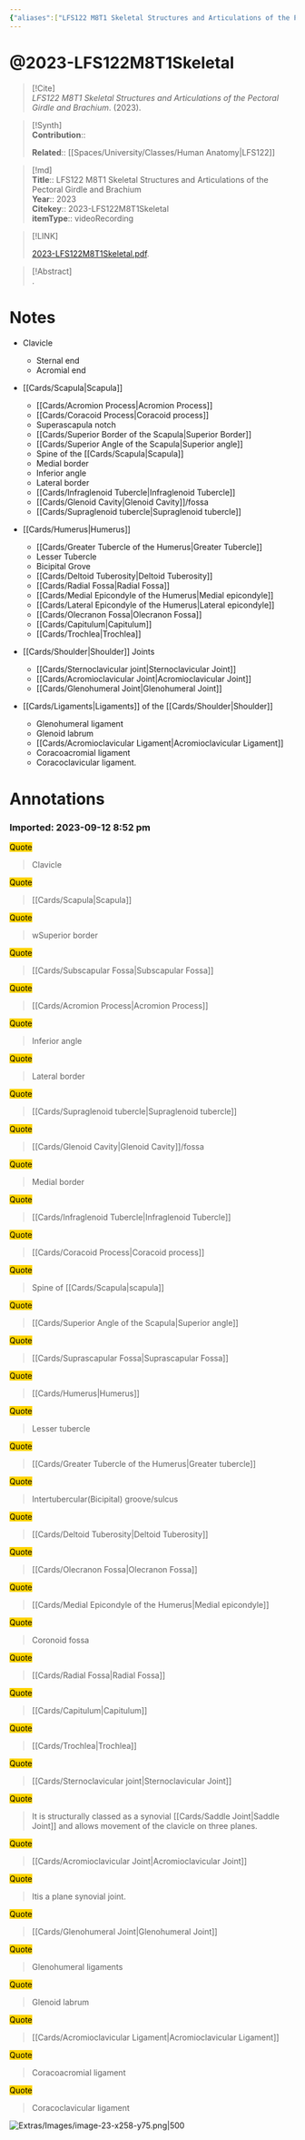 ```yaml
---
{"aliases":["LFS122 M8T1 Skeletal Structures and Articulations of the Pectoral Girdle and Brachium"],"tags":["source/video","Uni/LFS122"],"dg-publish":true,"permalink":"/sources/video/2023-lfs-122-m8-t1-skeletal/","dgPassFrontmatter":true}
---
```


# @2023-LFS122M8T1Skeletal

> [!Cite]  
> _LFS122 M8T1 Skeletal Structures and Articulations of the Pectoral Girdle and Brachium_. (2023).  
  
>[!Synth]  
>**Contribution**::  
>  
>**Related**:: [[Spaces/University/Classes/Human Anatomy\|LFS122]]
>  
  
>[!md]  
> **Title**:: LFS122 M8T1 Skeletal Structures and Articulations of the Pectoral Girdle and Brachium  
> **Year**:: 2023  
> **Citekey**:: 2023-LFS122M8T1Skeletal  
> **itemType**:: videoRecording  
  
> [!LINK]  
>  
> [2023-LFS122M8T1Skeletal.pdf](file:///Users/nathanmaxwell/Zotero/storage/UHNDNPP3/2023-LFS122M8T1Skeletal.pdf).  
  
> [!Abstract]  
>.  
>  
# Notes  
- Clavicle
    
    - Sternal end
    - Acromial end
- [[Cards/Scapula\|Scapula]]
    
    - [[Cards/Acromion Process\|Acromion Process]]
    - [[Cards/Coracoid Process\|Coracoid process]]
    - Superascapula notch
    - [[Cards/Superior Border of the Scapula\|Superior Border]]
    - [[Cards/Superior Angle of the Scapula\|Superior angle]]
    - Spine of the [[Cards/Scapula\|Scapula]]
    - Medial border
    - Inferior angle
    - Lateral border
    - [[Cards/Infraglenoid Tubercle\|Infraglenoid Tubercle]]
    - [[Cards/Glenoid Cavity\|Glenoid Cavity]]/fossa
    - [[Cards/Supraglenoid tubercle\|Supraglenoid tubercle]]
- [[Cards/Humerus\|Humerus]]
    
    - [[Cards/Greater Tubercle of the Humerus\|Greater Tubercle]]
    - Lesser Tubercle
    - Bicipital Grove
    - [[Cards/Deltoid Tuberosity\|Deltoid Tuberosity]]
    - [[Cards/Radial Fossa\|Radial Fossa]]
    - [[Cards/Medial Epicondyle of the Humerus\|Medial epicondyle]]
    - [[Cards/Lateral Epicondyle of the Humerus\|Lateral epicondyle]]
    - [[Cards/Olecranon Fossa\|Olecranon Fossa]]
    - [[Cards/Capitulum\|Capitulum]]
    - [[Cards/Trochlea\|Trochlea]]
- [[Cards/Shoulder\|Shoulder]] Joints
    
    - [[Cards/Sternoclavicular joint\|Sternoclavicular Joint]]
    - [[Cards/Acromioclavicular Joint\|Acromioclavicular Joint]]
    - [[Cards/Glenohumeral Joint\|Glenohumeral Joint]]
- [[Cards/Ligaments\|Ligaments]] of the [[Cards/Shoulder\|Shoulder]]
    
    - Glenohumeral ligament
    - Glenoid labrum
    - [[Cards/Acromioclavicular Ligament\|Acromioclavicular Ligament]]
    - Coracoacromial ligament
    - Coracoclavicular ligament.  
  
  
# Annotations  
  
  

### Imported: 2023-09-12 8:52 pm  
  
  
  
<mark style="background-color: #ffd400">Quote</mark>  
> Clavicle  
  
<mark style="background-color: #ffd400">Quote</mark>  
> [[Cards/Scapula\|Scapula]]  
  
<mark style="background-color: #ffd400">Quote</mark>  
> wSuperior border  
  
<mark style="background-color: #ffd400">Quote</mark>  
> [[Cards/Subscapular Fossa\|Subscapular Fossa]]  
  
<mark style="background-color: #ffd400">Quote</mark>  
> [[Cards/Acromion Process\|Acromion Process]]  
  
<mark style="background-color: #ffd400">Quote</mark>  
> Inferior angle  
  
<mark style="background-color: #ffd400">Quote</mark>  
> Lateral border  
  
<mark style="background-color: #ffd400">Quote</mark>  
> [[Cards/Supraglenoid tubercle\|Supraglenoid tubercle]]  
  
<mark style="background-color: #ffd400">Quote</mark>  
> [[Cards/Glenoid Cavity\|Glenoid Cavity]]/fossa  
  
<mark style="background-color: #ffd400">Quote</mark>  
> Medial border  
  
<mark style="background-color: #ffd400">Quote</mark>  
> [[Cards/Infraglenoid Tubercle\|Infraglenoid Tubercle]]  
  
<mark style="background-color: #ffd400">Quote</mark>  
> [[Cards/Coracoid Process\|Coracoid process]]  
  
<mark style="background-color: #ffd400">Quote</mark>  
> Spine of [[Cards/Scapula\|scapula]]  
  
<mark style="background-color: #ffd400">Quote</mark>  
> [[Cards/Superior Angle of the Scapula\|Superior angle]]  
  
<mark style="background-color: #ffd400">Quote</mark>  
> [[Cards/Suprascapular Fossa\|Suprascapular Fossa]]  
  
<mark style="background-color: #ffd400">Quote</mark>  
> [[Cards/Humerus\|Humerus]]  
  
<mark style="background-color: #ffd400">Quote</mark>  
> Lesser tubercle  
  
<mark style="background-color: #ffd400">Quote</mark>  
> [[Cards/Greater Tubercle of the Humerus\|Greater tubercle]]  
  
<mark style="background-color: #ffd400">Quote</mark>  
> Intertubercular(Bicipital) groove/sulcus  
  
<mark style="background-color: #ffd400">Quote</mark>  
> [[Cards/Deltoid Tuberosity\|Deltoid Tuberosity]]  
  
<mark style="background-color: #ffd400">Quote</mark>  
> [[Cards/Olecranon Fossa\|Olecranon Fossa]]  
  
<mark style="background-color: #ffd400">Quote</mark>  
> [[Cards/Medial Epicondyle of the Humerus\|Medial epicondyle]]  
  
<mark style="background-color: #ffd400">Quote</mark>  
> Coronoid fossa  
  
<mark style="background-color: #ffd400">Quote</mark>  
> [[Cards/Radial Fossa\|Radial Fossa]]  
  
<mark style="background-color: #ffd400">Quote</mark>  
> [[Cards/Capitulum\|Capitulum]]  
  
<mark style="background-color: #ffd400">Quote</mark>  
> [[Cards/Trochlea\|Trochlea]]  
  
<mark style="background-color: #ffd400">Quote</mark>  
> [[Cards/Sternoclavicular joint\|Sternoclavicular Joint]]  
  
<mark style="background-color: #ffd400">Quote</mark>  
> It is structurally classed as a synovial [[Cards/Saddle Joint\|Saddle Joint]] and allows movement of the clavicle on three planes.  
  
<mark style="background-color: #ffd400">Quote</mark>  
> [[Cards/Acromioclavicular Joint\|Acromioclavicular Joint]]  
  
<mark style="background-color: #ffd400">Quote</mark>  
> Itis a plane synovial joint.  
  
<mark style="background-color: #ffd400">Quote</mark>  
> [[Cards/Glenohumeral Joint\|Glenohumeral Joint]]  
  
<mark style="background-color: #ffd400">Quote</mark>  
> Glenohumeral ligaments  
  
<mark style="background-color: #ffd400">Quote</mark>  
> Glenoid labrum  
  
<mark style="background-color: #ffd400">Quote</mark>  
> [[Cards/Acromioclavicular Ligament\|Acromioclavicular Ligament]]  
  
<mark style="background-color: #ffd400">Quote</mark>  
> Coracoacromial ligament  
  
<mark style="background-color: #ffd400">Quote</mark>  
> Coracoclavicular ligament  
  
  
>   
  
  










































































![Extras/Images/image-23-x258-y75.png|500](/img/user/Extras/Images/image-23-x258-y75.png)




